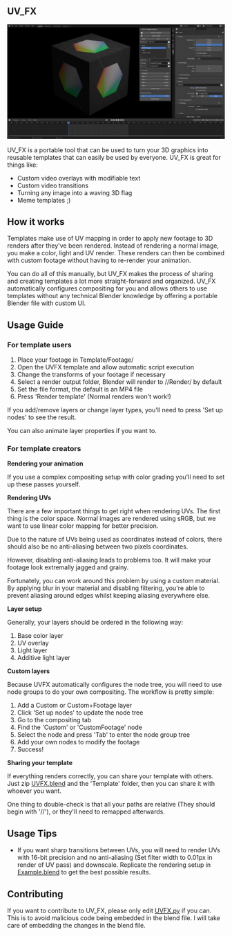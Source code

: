 ## UV_FX

![](UVFX.png)

UV_FX is a portable tool that can be used to turn your 3D graphics into reusable templates that can easily be used by everyone. UV_FX is great for things like:

- Custom video overlays with modifiable text
- Custom video transitions
- Turning any image into a waving 3D flag
- Meme templates ;)

## How it works

Templates make use of UV mapping in order to apply new footage to 3D renders after they've been rendered. Instead of rendering a normal image, you make a color, light and UV render. These renders can then be combined with custom footage without having to re-render your animation. 

You can do all of this manually, but UV_FX makes the process of sharing and creating templates a lot more straight-forward and organized. UV_FX automatically configures compositing for you and allows others to use templates without any technical Blender knowledge by offering a portable Blender file with custom UI.

## Usage Guide

### For template users

1. Place your footage in Template/Footage/
2. Open the UVFX template and allow automatic script execution
3. Change the transforms of your footage if necessary
4. Select a render output folder, Blender will render to //Render/ by default
5. Set the file format, the default is an MP4 file
6. Press 'Render template' (Normal renders won't work!)

If you add/remove layers or change layer types, you'll need to press 'Set up nodes' to see the result.

You can also animate layer properties if you want to.

### For template creators

**Rendering your animation**

If you use a complex compositing setup with color grading you'll need to set up these passes yourself.

**Rendering UVs**

There are a few important things to get right when rendering UVs. The first thing is the color space. Normal images are rendered using sRGB, but we want to use linear color mapping for better precision.

Due to the nature of UVs being used as coordinates instead of colors, there should also be no anti-aliasing between two pixels coordinates.

However, disabling anti-aliasing leads to problems too. It will make your footage look extremally jagged and grainy.

Fortunately, you can work around this problem by using a custom material. By applying blur in your material and disabling filtering, you're able to prevent aliasing around edges whilst keeping aliasing everywhere else.

**Layer setup**

Generally, your layers should be ordered in the following way:
1. Base color layer
2. UV overlay
3. Light layer
4. Additive light layer

**Custom layers**

Because UVFX automatically configures the node tree, you will need to use node groups to do your own compositing. The workflow is pretty simple:

1. Add a Custom or Custom+Footage layer
2. Click 'Set up nodes' to update the node tree
3. Go to the compositing tab
4. Find the 'Custom' or 'CustomFootage' node
5. Select the node and press 'Tab' to enter the node group tree
6. Add your own nodes to modify the footage
7. Success!

**Sharing your template**

If everything renders correctly, you can share your template with others. Just zip [UVFX.blend](UVFX.blend) and the 'Template' folder, then you can share it with whoever you want.

One thing to double-check is that all your paths are relative (They should begin with '//'), or they'll need to remapped afterwards.

## Usage Tips

- If you want sharp transitions between UVs, you will need to render UVs with 16-bit precision and no anti-aliasing (Set filter width to 0.01px in render of UV pass) and downscale. Replicate the rendering setup in [Example.blend](Example.blend) to get the best possible results.

## Contributing

If you want to contribute to UV_FX, please only edit [UVFX.py](UVFX.py) if you can. This is to avoid malicious code being embedded in the blend file. I will take care of embedding the changes in the blend file.